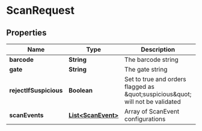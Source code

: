 # ScanRequest

## Properties
Name | Type | Description | Notes
------------ | ------------- | ------------- | -------------
**barcode** | **String** | The barcode string |  [optional]
**gate** | **String** | The gate string |  [optional]
**rejectIfSuspicious** | **Boolean** | Set to true and orders flagged as \&quot;suspicious\&quot; will not be validated |  [optional]
**scanEvents** | [**List&lt;ScanEvent&gt;**](ScanEvent.md) | Array of ScanEvent configurations |  [optional]
